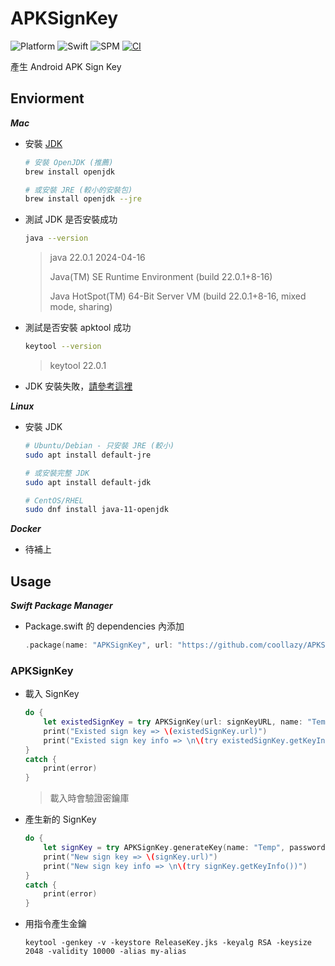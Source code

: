 # APKSignKey

![Platform](https://img.shields.io/badge/platform-macOS%20%7C%20Linux-lightgrey)
![Swift](https://img.shields.io/badge/Swift-5.9-orange)
![SPM](https://img.shields.io/badge/SPM-Supported-green)
[![CI](https://github.com/coollazy/APKSignKey/actions/workflows/ci.yml/badge.svg)](https://github.com/coollazy/APKSignKey/actions/workflows/ci.yml)

產生 Android APK Sign Key

## Enviorment

***Mac***

- 安裝 [JDK](https://www.oracle.com/java/technologies/downloads/#jdk22-mac)

	```bash
	# 安裝 OpenJDK (推薦)
	brew install openjdk
	
	# 或安裝 JRE (較小的安裝包)
	brew install openjdk --jre
	```

- 測試 JDK 是否安裝成功
    
    ```bash
    java --version
    ```
    > java 22.0.1 2024-04-16
    >
    > Java(TM) SE Runtime Environment (build 22.0.1+8-16)
    >
    > Java HotSpot(TM) 64-Bit Server VM (build 22.0.1+8-16, mixed mode, sharing)

- 測試是否安裝 apktool 成功

    ```bash
    keytool --version
    ```
    > keytool 22.0.1

- JDK 安裝失敗，[請參考這裡](https://blog.gslin.org/archives/2022/12/28/11009/mac-%E4%B8%8A%E7%94%A8-homebrew-%E5%AE%89%E8%A3%9D-java-%E7%9A%84%E6%96%B9%E5%BC%8F/)

***Linux***

- 安裝 JDK

	```bash
	# Ubuntu/Debian - 只安裝 JRE (較小)
	sudo apt install default-jre
	
	# 或安裝完整 JDK
	sudo apt install default-jdk
	
	# CentOS/RHEL
	sudo dnf install java-11-openjdk
	```

***Docker***

- 待補上

## Usage

***Swift Package Manager***

- Package.swift 的 dependencies 內添加
	
	```swift
	.package(name: "APKSignKey", url: "https://github.com/coollazy/APKSignKey.git", from: "1.0.0"),
	```

### APKSignKey

- 載入 SignKey

	```swift
	do {
		let existedSignKey = try APKSignKey(url: signKeyURL, name: "Temp", password: "123456", storePassword: "123456")
		print("Existed sign key => \(existedSignKey.url)")
		print("Existed sign key info => \n\(try existedSignKey.getKeyInfo())")
	}
	catch {
		print(error)
	}
	```
	> 載入時會驗證密鑰庫

- 產生新的 SignKey

	```swift
	do {
		let signKey = try APKSignKey.generateKey(name: "Temp", password: "123456", storePassword: "123456")
		print("New sign key => \(signKey.url)")
		print("New sign key info => \n\(try signKey.getKeyInfo())")
	}
	catch {
		print(error)
	}
	```

- 用指令產生金鑰

	```
	keytool -genkey -v -keystore ReleaseKey.jks -keyalg RSA -keysize 2048 -validity 10000 -alias my-alias
	```
